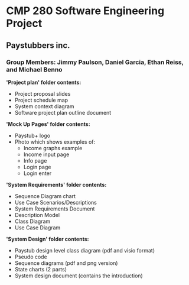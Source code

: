 # CMP 280 Software Engineering Project
## Paystubbers inc.
### Group Members: Jimmy Paulson, Daniel Garcia, Ethan Reiss, and Michael Benno

**'Project plan' folder contents:**
* Project proposal slides
* Project schedule map
* System context diagram
* Software project plan outline document

**'Mock Up Pages' folder contents:**
* Paystub+ logo
* Photo which shows examples of:
	* Income graphs example
	* Income input page
	* Info page
	* Login page
	* Login enter

**'System Requirements' folder contents:**
* Sequence Diagram chart
* Use Case Scenarios/Descriptions
* System Requirements Document
* Description Model
* Class Diagram
* Use Case Diagram

**'System Design' folder contents:**
* Paystub design level class diagram (pdf and visio format)
* Pseudo code
* Sequence diagrams (pdf and png version)
* State charts (2 parts)
* System design document (contains the introduction)
